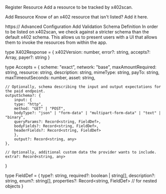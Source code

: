 Register Resource
Add a resource to be tracked by x402scan.

Add Resource
Know of an x402 resource that isn't listed? Add it here.

https://
Advanced Configuration
Add
Validation Schema Definition
In order to be listed on x402scan, we check against a stricter schema than the default x402 schema. This allows us to present users with a UI that allows them to invoke the resources from within the app.

type X402Response = {
    x402Version: number,
    error?: string,
    accepts?: Array<Accepts>,
    payer?: string
}
  
type Accepts = {
    scheme: "exact",
    network: "base",
    maxAmountRequired: string,
    resource: string,
    description: string,
    mimeType: string,
    payTo: string,
    maxTimeoutSeconds: number,
    asset: string,

    // Optionally, schema describing the input and output expectations for the paid endpoint.
    outputSchema?: {
        input: {
        type: "http",
        method: "GET" | "POST",
        bodyType?: "json" | "form-data" | "multipart-form-data" | "text" | "binary",
        queryParams?: Record<string, FieldDef>,
        bodyFields?: Record<string, FieldDef>,
        headerFields?: Record<string, FieldDef>
        },
        output?: Record<string, any>
    },

    // Optionally, additional custom data the provider wants to include.
    extra?: Record<string, any>
}
    
type FieldDef = {
    type?: string,
    required?: boolean | string[],
    description?: string,
    enum?: string[],
    properties?: Record<string, FieldDef> // for nested objects
}
